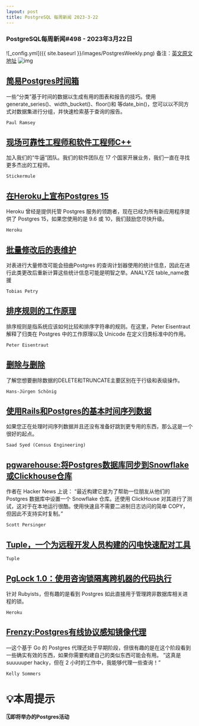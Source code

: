 ```yaml
---
layout: post
title: PostgreSQL 每周新闻 2023-3-22
---
```

### PostgreSQL每周新闻#498 - 2023年3月22日
![_config.yml]({{ site.baseurl }}/images/PostgresWeekly.png)
备注：[英文原文地址](https://postgresweekly.com/issues/498)
![img](https://res.cloudinary.com/cpress/image/upload/c_fill,g_auto,e_trim,w_330,h_112/e_make_transparent/co_white,e_outline:5/glyygzju08rfcfwf2sxw.png)
## [简易Postgres时间箱](https://postgresweekly.com/link/137132/web)
一些“分类”基于时间的数据以生成有用的图表和报告的技巧。使用generate_series()、width_bucket()、floor()和 等date_bin()，您可以以不同方式对数据集进行分组，并快速检索基于查询的报告。


`Paul Ramsey `
## [现场可靠性工程师和软件工程师C++](https://postgresweekly.com/link/137131/web)
加入我们的“牛逼”团队。我们的软件团队在 17 个国家开展业务，我们一直在寻找更多杰出的工程师。


`Stickermule `
## [在Heroku上宣布Postgres 15](https://postgresweekly.com/link/137133/web)
Heroku 曾经是提供托管 Postgres 服务的领跑者，现在已经为所有新应用程序提供了 Postgres 15，如果您使用的是 9.6 或 10，我们鼓励您尽快升级。


`Heroku `
## [批量修改后的表维护](https://postgresweekly.com/link/137141/web)
对表进行大量修改可能会扭曲Postgres 的查询计划器使用的统计信息，因此在进行此类更改后重新计算这些统计信息可能是明智之举。ANALYZE table_name救援


`Tobias Petry `
## [排序规则的工作原理](https://postgresweekly.com/link/137142/web)
排序规则是指系统应该如何比较和排序字符串的规则。在这里，Peter Eisentraut 解释了归类在 Postgres 中的工作原理以及 Unicode 在定义归类标准中的作用。


`Peter Eisentraut `
## [删除与删除](https://postgresweekly.com/link/137140/web)
了解您想要删除数据的DELETE和TRUNCATE主要区别在于行级和表级操作。


`Hans-Jürgen Schönig `
## [使用Rails和Postgres的基本时间序列数据](https://postgresweekly.com/link/137143/web)
如果您正在处理时间序列数据并且还没有准备好跳到更专用的东西，那么这是一个很好的起点。


`Saad Syed (Census Engineering) `
## [pgwarehouse:将Postgres数据库同步到Snowflake或Clickhouse仓库](https://postgresweekly.com/link/137144/web)
作者在 Hacker News 上说： “最近构建它是为了帮助一位朋友从他们的 Postgres 数据库中设置一个 Snowflake 仓库。还使用 ClickHouse 对其进行了测试，这对于在本地运行很酷。使用快速且不需要二进制日志访问的简单 COPY，但因此不支持实时复制。”


`Scott Persinger `
## [Tuple，一个为远程开发人员构建的闪电快速配对工具](https://postgresweekly.com/link/137145/web)


`Tuple `
## [PgLock 1.0：使用咨询锁隔离跨机器的代码执行](https://postgresweekly.com/link/137146/web)
针对 Rubyists，但有趣的是看到 Postgres 如此直接用于管理跨非数据库相关进程的锁。


`Heroku `
## [Frenzy:Postgres有线协议感知镜像代理](https://postgresweekly.com/link/137147/web)
—这个基于 Go 的 Postgres 代理还处于早期阶段，但很有趣的是在这个阶段看到一些确实有效的东西，如果你需要构建自己的类似东西可能会有用。 ”这真是 suuuuuper hacky，但在 2 小时的工作中，我能够代理一些查询！”


`Kelly Sommers `
# 💡本周提示


**🗓即将举办的Postgres活动**
